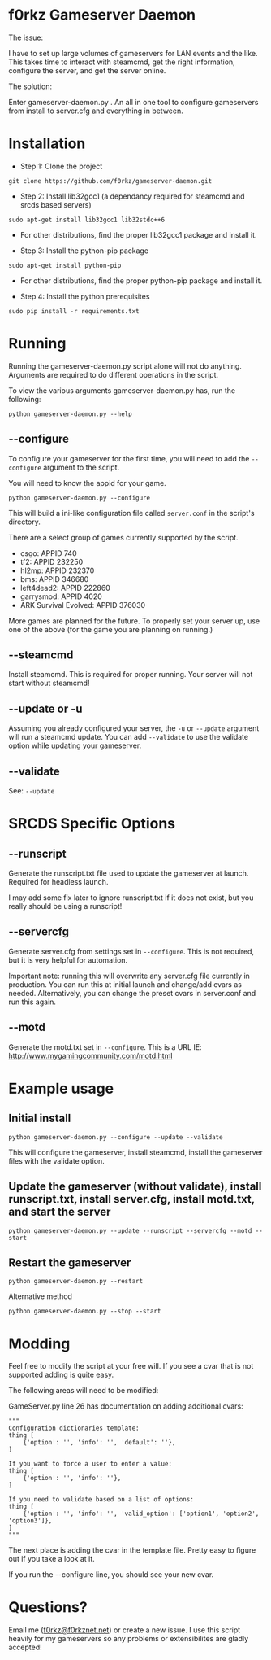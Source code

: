 # f0rkz Gameserver Daemon
The issue:

I have to set up large volumes of gameservers for LAN events and the like. This takes time
to interact with steamcmd, get the right information, configure the server, and get the server online.

The solution:

Enter gameserver-daemon.py . An all in one tool to configure gameservers from install to server.cfg and
everything in between.

# Installation
- Step 1: Clone the project

`git clone https://github.com/f0rkz/gameserver-daemon.git`

- Step 2: Install lib32gcc1 (a dependancy required for steamcmd and srcds based servers)

`sudo apt-get install lib32gcc1 lib32stdc++6`

* For other distributions, find the proper lib32gcc1 package and install it.

- Step 3: Install the python-pip package

`sudo apt-get install python-pip`

* For other distributions, find the proper python-pip package and install it.

- Step 4: Install the python prerequisites

`sudo pip install -r requirements.txt`

# Running
Running the gameserver-daemon.py script alone will not do anything. Arguments are required to do different
operations in the script.

To view the various arguments gameserver-daemon.py has, run the following:

`python gameserver-daemon.py --help`

## --configure
To configure your gameserver for the first time, you will need to add the `--configure` argument to the script.

You will need to know the appid for your game.

`python gameserver-daemon.py --configure`

This will build a ini-like configuration file called `server.conf` in the script's directory.

There are a select group of games currently supported by the script.

- csgo: APPID 740
- tf2: APPID 232250
- hl2mp: APPID 232370
- bms: APPID 346680
- left4dead2: APPID 222860
- garrysmod: APPID 4020
- ARK Survival Evolved: APPID 376030

More games are planned for the future. To properly set your server up, use one of the above (for the game you are planning on running.)

## --steamcmd
Install steamcmd. This is required for proper running. Your server will not start without steamcmd!

## --update or -u
Assuming you already configured your server, the `-u` or `--update` argument will run a steamcmd update. You can add `--validate` to use the validate option while updating your gameserver.

## --validate
See: `--update`

# SRCDS Specific Options

## --runscript
Generate the runscript.txt file used to update the gameserver at launch. Required for headless launch.

I may add some fix later to ignore runscript.txt if it does not exist, but you really should be using a runscript!

## --servercfg
Generate server.cfg from settings set in `--configure`. This is not required, but it is very helpful for automation.

Important note: running this will overwrite any server.cfg file currently in production. You can run this at initial launch and change/add cvars as needed. Alternatively, you can change the preset cvars in server.conf and run this again.

## --motd
Generate the motd.txt set in `--configure`. This is a URL IE: http://www.mygamingcommunity.com/motd.html

# Example usage
## Initial install

`python gameserver-daemon.py --configure --update --validate`

This will configure the gameserver, install steamcmd, install the gameserver files with the validate option.

## Update the gameserver (without validate), install runscript.txt, install server.cfg, install motd.txt, and start the server

`python gameserver-daemon.py --update --runscript --servercfg --motd --start`

## Restart the gameserver

`python gameserver-daemon.py --restart`

Alternative method

`python gameserver-daemon.py --stop --start`

# Modding

Feel free to modify the script at your free will. If you see a cvar that is not supported adding is quite easy.

The following areas will need to be modified:

GameServer.py line 26 has documentation on adding additional cvars:

    """
    Configuration dictionaries template:
    thing [
        {'option': '', 'info': '', 'default': ''},
    ]

    If you want to force a user to enter a value:
    thing [
        {'option': '', 'info': ''},
    ]

    If you need to validate based on a list of options:
    thing [
        {'option': '', 'info': '', 'valid_option': ['option1', 'option2', 'option3']},
    ]
    """

The next place is adding the cvar in the template file. Pretty easy to figure out if you take a look at it.

If you run the --configure line, you should see your new cvar.

# Questions?

Email me (f0rkz@f0rkznet.net) or create a new issue. I use this script heavily for my gameservers so any problems or extensibilites are gladly accepted!
